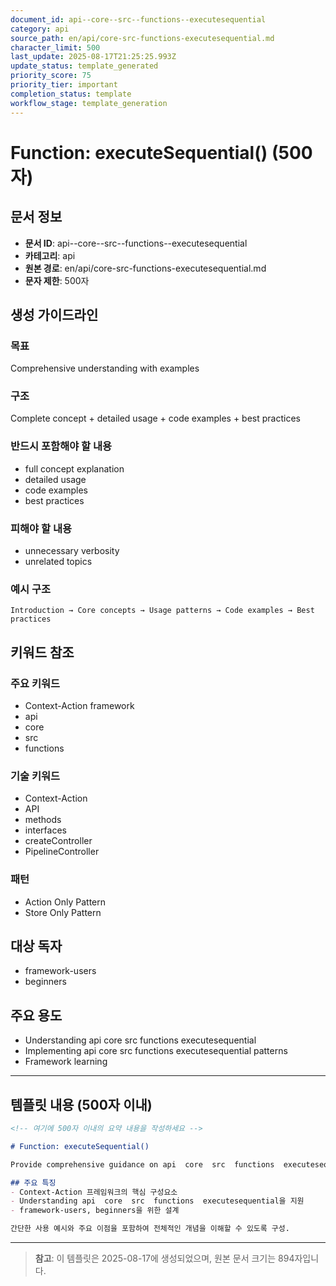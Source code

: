 ```yaml
---
document_id: api--core--src--functions--executesequential
category: api
source_path: en/api/core-src-functions-executesequential.md
character_limit: 500
last_update: 2025-08-17T21:25:25.993Z
update_status: template_generated
priority_score: 75
priority_tier: important
completion_status: template
workflow_stage: template_generation
---
```


# Function: executeSequential() (500자)

## 문서 정보
- **문서 ID**: api--core--src--functions--executesequential
- **카테고리**: api
- **원본 경로**: en/api/core-src-functions-executesequential.md
- **문자 제한**: 500자

## 생성 가이드라인

### 목표
Comprehensive understanding with examples

### 구조
Complete concept + detailed usage + code examples + best practices

### 반드시 포함해야 할 내용
- full concept explanation
- detailed usage
- code examples
- best practices

### 피해야 할 내용  
- unnecessary verbosity
- unrelated topics

### 예시 구조
```
Introduction → Core concepts → Usage patterns → Code examples → Best practices
```

## 키워드 참조

### 주요 키워드
- Context-Action framework
- api
- core
- src
- functions

### 기술 키워드
- Context-Action
- API
- methods
- interfaces
- createController
- PipelineController

### 패턴
- Action Only Pattern
- Store Only Pattern

## 대상 독자
- framework-users
- beginners

## 주요 용도
- Understanding api  core  src  functions  executesequential
- Implementing api  core  src  functions  executesequential patterns
- Framework learning

---

## 템플릿 내용 (500자 이내)

```markdown
<!-- 여기에 500자 이내의 요약 내용을 작성하세요 -->

# Function: executeSequential()

Provide comprehensive guidance on api  core  src  functions  executesequential

## 주요 특징
- Context-Action 프레임워크의 핵심 구성요소
- Understanding api  core  src  functions  executesequential을 지원
- framework-users, beginners을 위한 설계

간단한 사용 예시와 주요 이점을 포함하여 전체적인 개념을 이해할 수 있도록 구성.
```

---

> **참고**: 이 템플릿은 2025-08-17에 생성되었으며, 
> 원본 문서 크기는 894자입니다.
